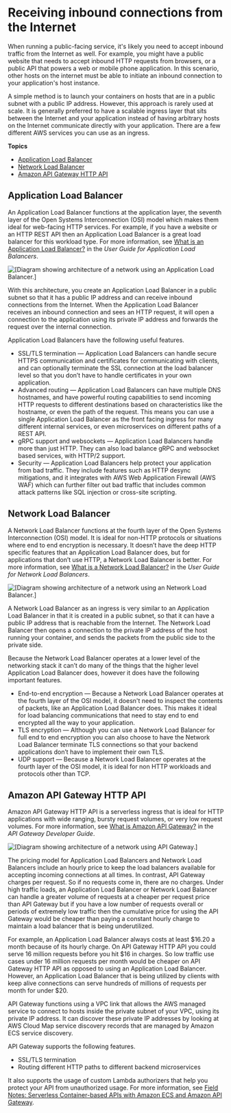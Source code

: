 # Receiving inbound connections from the Internet<a name="networking-inbound"></a>

When running a public\-facing service, it's likely you need to accept inbound traffic from the Internet as well\. For example, you might have a public website that needs to accept inbound HTTP requests from browsers, or a public API that powers a web or mobile phone application\. In this scenario, other hosts on the internet must be able to initiate an inbound connection to your application's host instance\.

A simple method is to launch your containers on hosts that are in a public subnet with a public IP address\. However, this approach is rarely used at scale\. It is generally preferred to have a scalable ingress layer that sits between the Internet and your application instead of having arbitrary hosts on the Internet communicate directly with your application\. There are a few different AWS services you can use as an ingress\.

**Topics**
+ [Application Load Balancer](#networking-alb)
+ [Network Load Balancer](#networking-nlb)
+ [Amazon API Gateway HTTP API](#networking-apigateway)

## Application Load Balancer<a name="networking-alb"></a>

An Application Load Balancer functions at the application layer, the seventh layer of the Open Systems Interconnection \(OSI\) model which makes them ideal for web\-facing HTTP services\. For example, if you have a website or an HTTP REST API then an Application Load Balancer is a great load balancer for this workload type\. For more information, see [What is an Application Load Balancer?](https://docs.aws.amazon.com/elasticloadbalancing/latest/application/introduction.html) in the *User Guide for Application Load Balancers*\.

![\[Diagram showing architecture of a network using an Application Load Balancer.\]](http://docs.aws.amazon.com/AmazonECS/latest/bestpracticesguide/images/alb-ingress.png)

With this architecture, you create an Application Load Balancer in a public subnet so that it has a public IP address and can receive inbound connections from the Internet\. When the Application Load Balancer receives an inbound connection and sees an HTTP request, it will open a connection to the application using its private IP address and forwards the request over the internal connection\.

Application Load Balancers have the following useful features\.
+ SSL/TLS termination — Application Load Balancers can handle secure HTTPS communication and certificates for communicating with clients, and can optionally terminate the SSL connection at the load balancer level so that you don’t have to handle certificates in your own application\.
+ Advanced routing — Application Load Balancers can have multiple DNS hostnames, and have powerful routing capabilities to send incoming HTTP requests to different destinations based on characteristics like the hostname, or even the path of the request\. This means you can use a single Application Load Balancer as the front facing ingress for many different internal services, or even microservices on different paths of a REST API\.
+ gRPC support and websockets — Application Load Balancers handle more than just HTTP\. They can also load balance gRPC and websocket based services, with HTTP/2 support\.
+ Security — Application Load Balancers help protect your application from bad traffic\. They include features such as HTTP desync mitigations, and it integrates with AWS Web Application Firewall \(AWS WAF\) which can further filter out bad traffic that includes common attack patterns like SQL injection or cross\-site scripting\.

## Network Load Balancer<a name="networking-nlb"></a>

A Network Load Balancer functions at the fourth layer of the Open Systems Interconnection \(OSI\) model\. It is ideal for non\-HTTP protocols or situations where end to end encryption is necessary\. It doesn’t have the deep HTTP specific features that an Application Load Balancer does, but for applications that don’t use HTTP, a Network Load Balancer is better\. For more information, see [What is a Network Load Balancer?](https://docs.aws.amazon.com/elasticloadbalancing/latest/network/introduction.html) in the *User Guide for Network Load Balancers*\.

![\[Diagram showing architecture of a network using an Network Load Balancer.\]](http://docs.aws.amazon.com/AmazonECS/latest/bestpracticesguide/images/nlbingress.png)

A Network Load Balancer as an ingress is very similar to an Application Load Balancer in that it is created in a public subnet, so that it can have a public IP address that is reachable from the Internet\. The Network Load Balancer then opens a connection to the private IP address of the host running your container, and sends the packets from the public side to the private side\.

Because the Network Load Balancer operates at a lower level of the networking stack it can’t do many of the things that the higher level Application Load Balancer does, however it does have the following important features\.
+ End\-to\-end encryption — Because a Network Load Balancer operates at the fourth layer of the OSI model, it doesn't need to inspect the contents of packets, like an Application Load Balancer does\. This makes it ideal for load balancing communications that need to stay end to end encrypted all the way to your application\.
+ TLS encryption — Although you can use a Network Load Balancer for full end to end encryption you can also choose to have the Network Load Balancer terminate TLS connections so that your backend applications don’t have to implement their own TLS\.
+ UDP support — Because a Network Load Balancer operates at the fourth layer of the OSI model, it is ideal for non HTTP workloads and protocols other than TCP\.

## Amazon API Gateway HTTP API<a name="networking-apigateway"></a>

Amazon API Gateway HTTP API is a serverless ingress that is ideal for HTTP applications with wide ranging, bursty request volumes, or very low request volumes\. For more information, see [What is Amazon API Gateway?](https://docs.aws.amazon.com/apigateway/latest/developerguide/welcome.html) in the *API Gateway Developer Guide*\.

![\[Diagram showing architecture of a network using API Gateway.\]](http://docs.aws.amazon.com/AmazonECS/latest/bestpracticesguide/images/apigateway-ingress.png)

The pricing model for Application Load Balancers and Network Load Balancers include an hourly price to keep the load balancers available for accepting incoming connections at all times\. In contrast, API Gateway charges per request\. So if no requests come in, there are no charges\. Under high traffic loads, an Application Load Balancer or Network Load Balancer can handle a greater volume of requests at a cheaper per request price than API Gateway but if you have a low number of requests overall or periods of extremely low traffic then the cumulative price for using the API Gateway would be cheaper than paying a constant hourly charge to maintain a load balancer that is being underutilized\.

For example, an Application Load Balancer always costs at least $16\.20 a month because of its hourly charge\. On API Gateway HTTP API you could serve 16 million requests before you hit $16 in charges\. So low traffic use cases under 16 million requests per month would be cheaper on API Gateway HTTP API as opposed to using an Application Load Balancer\. However, an Application Load Balancer that is being utilized by clients with keep alive connections can serve hundreds of millions of requests per month for under $20\.

API Gateway functions using a VPC link that allows the AWS managed service to connect to hosts inside the private subnet of your VPC, using its private IP address\. It can discover these private IP addresses by looking at AWS Cloud Map service discovery records that are managed by Amazon ECS service discovery\.

API Gateway supports the following features\.
+ SSL/TLS termination
+ Routing different HTTP paths to different backend microservices

It also supports the usage of custom Lambda authorizers that help you protect your API from unauthorized usage\. For more information, see [Field Notes: Serverless Container\-based APIs with Amazon ECS and Amazon API Gateway](http://aws.amazon.com/blogs/architecture/field-notes-serverless-container-based-apis-with-amazon-ecs-and-amazon-api-gateway/)\.